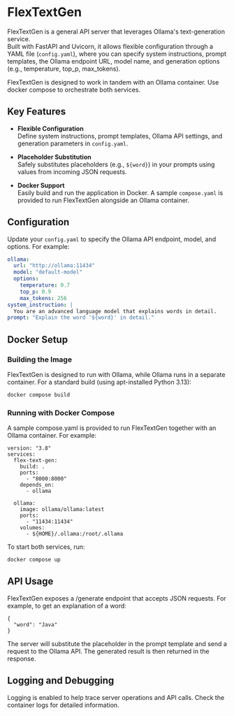 # FlexTextGen

FlexTextGen is a general API server that leverages Ollama's text-generation service.  
Built with FastAPI and Uvicorn, it allows flexible configuration through a YAML file (`config.yaml`), where you can specify system instructions, prompt templates, the Ollama endpoint URL, model name, and generation options (e.g., temperature, top_p, max_tokens).

FlexTextGen is designed to work in tandem with an Ollama container. Use docker compose to orchestrate both services.

## Key Features

- **Flexible Configuration**  
  Define system instructions, prompt templates, Ollama API settings, and generation parameters in `config.yaml`.

- **Placeholder Substitution**  
  Safely substitutes placeholders (e.g., `${word}`) in your prompts using values from incoming JSON requests.

- **Docker Support**  
  Easily build and run the application in Docker. A sample `compose.yaml` is provided to run FlexTextGen alongside an Ollama container.

## Configuration

Update your `config.yaml` to specify the Ollama API endpoint, model, and options. For example:

```yaml
ollama:
  url: "http://ollama:11434"
  model: "default-model"
  options:
    temperature: 0.7
    top_p: 0.9
    max_tokens: 256
system_instruction: |
  You are an advanced language model that explains words in detail.
prompt: "Explain the word '${word}' in detail."
```

## Docker Setup

### Building the Image

FlexTextGen is designed to run with Ollama, while Ollama runs in a separate container.
For a standard build (using apt-installed Python 3.13):

```sh
docker compose build
```

### Running with Docker Compose

A sample compose.yaml is provided to run FlexTextGen together with an Ollama container.
For example:

```
version: "3.8"
services:
  flex-text-gen:
    build: .
    ports:
      - "8000:8000"
    depends_on:
      - ollama

  ollama:
    image: ollama/ollama:latest
    ports:
      - "11434:11434"
    volumes:
      - ${HOME}/.ollama:/root/.ollama
```

To start both services, run:

```sh
docker compose up
```

## API Usage

FlexTextGen exposes a /generate endpoint that accepts JSON requests. For example, to get an explanation of a word:

```
{
  "word": "Java"
}
```

The server will substitute the placeholder in the prompt template and send a request to the Ollama API. The generated result is then returned in the response.

## Logging and Debugging

Logging is enabled to help trace server operations and API calls. Check the container logs for detailed information.
